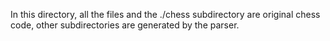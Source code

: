 In this directory, all the files and the ./chess subdirectory are original chess code, other subdirectories are generated by the parser.
